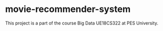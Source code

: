 # movie-recommender-system
This project is a part of the course Big Data UE18CS322 at PES University.

